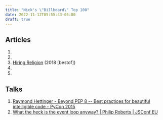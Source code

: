 ```yaml
---
title: "Nick's \"Billboard\" Top 100"
date: 2022-11-12T05:55:43-05:00
draft: true
---
```


## Articles

1. 
2.
3. [Hiring Religion](https://paulenglish.com/hiring.html) (2018 [bestof])
4.
4.

## Talks

1. [Raymond Hettinger - Beyond PEP 8 -- Best practices for beautiful intelligible code - PyCon 2015](https://www.youtube.com/watch?v=wf-BqAjZb8M)
2. [ What the heck is the event loop anyway? | Philip Roberts | JSConf EU ](https://www.youtube.com/watch?v=8aGhZQkoFbQ)
